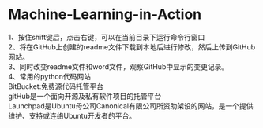 # Machine-Learning-in-Action <br>
1、按住shift键后，点击右键，可以在当前目录下运行命令行窗口<br>
2、将在GitHub上创建的readme文件下载到本地后进行修改，然后上传到GitHub网站。<br>
3、同时改变readme文件和word文件，观察GitHub中显示的变更记录。<br>
4、常用的python代码网站<br>
BitBucket:免费源代码托管平台<br>
gitHub是一个面向开源及私有软件项目的托管平台<br>
Launchpad是Ubuntu母公司Canonical有限公司所资助架设的网站，是一个提供维护、支持或连络Ubuntu开发者的平台。<br>
